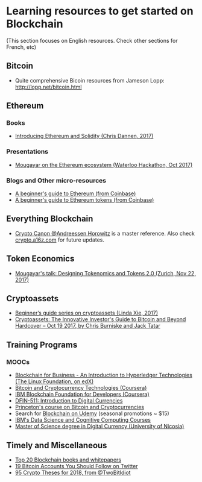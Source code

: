 # Learning resources to get started on Blockchain
(This section focuses on English resources. Check other sections for French, etc)

## Bitcoin
* Quite comprehensive Bicoin resources from Jameson Lopp: http://lopp.net/bitcoin.html 

## Ethereum
### Books
* [Introducing Ethereum and Solidity (Chris Dannen, 2017)](https://www.apress.com/us/book/9781484225349)

### Presentations
* [Mougayar on the Ethereum ecosystem (Waterloo Hackathon, Oct 2017)](https://www.slideshare.net/wmougayar/mougayar-the-ethereum-ecosystem-eth-hackathonwaterloo-2017) 

### Blogs and Other micro-resources
* [A beginner's guide to Ethereum (from Coinbase)](https://blog.coinbase.com/a-beginners-guide-to-ethereum-46dd486ceecf)
* [A beginner's guide to Ethereum tokens (from Coinbase)](https://blog.coinbase.com/a-beginners-guide-to-ethereum-tokens-fbd5611fe30b)

## Everything Blockchain
* [Crypto Canon @Andreessen Horowitz](https://a16z.com/2018/02/10/crypto-readings-resources/) is a master reference. Also check [crypto.a16z.com](crypto.a16z.com) for future updates.

## Token Economics
* [Mougayar's talk: Designing Tokenomics and Tokens 2.0 (Zurich, Nov 22, 2017)](https://www.slideshare.net/wmougayar/william-mougayar-designing-tokenomics-and-tokens-20)

## Cryptoassets
* [Beginner’s guide series on cryptoassets (Linda Xie, 2017)](https://medium.com/@linda.xie/beginners-guide-series-on-cryptoassets-d897535d887)
* [Cryptoassets: The Innovative Investor's Guide to Bitcoin and Beyond Hardcover – Oct 19 2017, by Chris Burniske and Jack Tatar](https://www.amazon.ca/Cryptoassets-Innovative-Investors-Bitcoin-Beyond/dp/1260026671/ref=sr_1_1)

## Training Programs
### MOOCs
* [Blockchain for Business - An Introduction to Hyperledger Technologies (The Linux Foundation, on edX)](https://www.edx.org/course/blockchain-business-introduction-linuxfoundationx-lfs171x)
* [Bitcoin and Cryptocurrency Technologies (Coursera)](https://www.coursera.org/learn/cryptocurrency)
* [IBM Blockchain Foundation for Developers (Coursera)](https://www.coursera.org/learn/ibm-blockchain-essentials-for-developers)
* [DFIN-511: Introduction to Digital Currencies](https://digitalcurrency.unic.ac.cy/free-introductory-mooc/)
* [Princeton's course on Bitcoin and Cryptocurrencies](https://www.coursera.org/learn/cryptocurrency#)
* Search for [Blockchain on Udemy](https://www.udemy.com/blockchain/) (seasonal promotions ~ $15)
* [IBM's Data Science and Cognitive Computing Courses](https://cognitiveclass.ai/)
* [Master of Science degree in Digital Currency (University of Nicosia)](https://digitalcurrency.unic.ac.cy)

## Timely and Miscellaneous
* [Top 20 Blockchain books and whitepapers](http://richtopia.com/emerging-technologies/top-blockchain-books-whitepapers)
* [19 Bitcoin Accounts You Should Follow on Twitter](http://fortune.com/2017/12/27/bitcoin-twitter/)
* [95 Crypto Theses for 2018, from @TwoBitIdiot](https://medium.com/@twobitidiot/95-crypto-theses-for-2018-ca7b74f8abcf)


